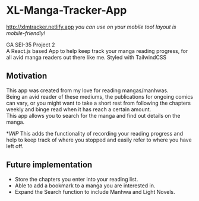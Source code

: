# XL-Manga-Tracker-App

http://xlmtracker.netlify.app
*you can use on your mobile too! layout is mobile-friendly!*

GA SEI-35 Project 2  
A React.js based App to help keep track your manga reading progress, for all avid manga readers out there like me.
Styled with TailwindCSS

## Motivation
This app was created from my love for reading mangas/manhwas.  
Being an avid reader of these mediums, the publications for ongoing comics can vary, or you might want to take a short rest from following the chapters weekly and binge read when it has reach a certain amount.  
This app allows you to search for the manga and find out details on the manga.

**WIP* This adds the functionality of recording your reading progress and help to keep track of where you stopped and easily refer to where you have left off.

## Future implementation

- Store the chapters you enter into your reading list.
- Able to add a bookmark to a manga you are interested in.
- Expand the Search function to include Manhwa and Light Novels.
